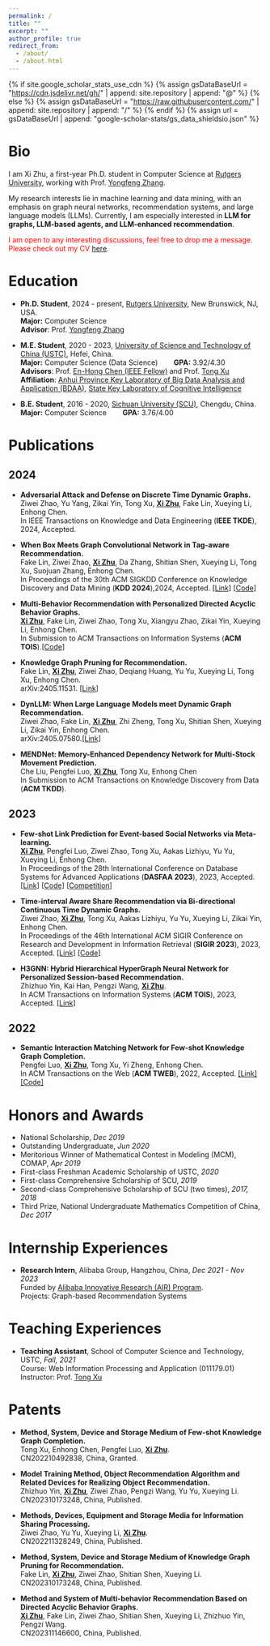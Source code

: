 ```yaml
---
permalink: /
title: ""
excerpt: ""
author_profile: true
redirect_from: 
  - /about/
  - /about.html
---
```


{% if site.google_scholar_stats_use_cdn %}
{% assign gsDataBaseUrl = "https://cdn.jsdelivr.net/gh/" | append: site.repository | append: "@" %}
{% else %}
{% assign gsDataBaseUrl = "https://raw.githubusercontent.com/" | append: site.repository | append: "/" %}
{% endif %}
{% assign url = gsDataBaseUrl | append: "google-scholar-stats/gs_data_shieldsio.json" %}

<span class='anchor' id='about-me'></span>

# Bio

I am Xi Zhu, a first-year Ph.D. student in Computer Science at <a href='http://www.rutgers.edu/'>Rutgers University</a>, working with Prof. <a href='http://www.yongfeng.me'>Yongfeng Zhang</a>. 
<!--
I received my M.E. degree in Data Science under the supervision of Prof. <a href='http://staff.ustc.edu.cn/~cheneh/'>En-Hong Chen</a> and Prof. <a href='http://staff.ustc.edu.cn/~tongxu/'>Tong Xu</a> from <a href='http://en.ustc.edu.cn/'>University of Science and Technology of China (USTC)</a>, where I was a member of <a href='https://bigdata.ustc.edu.cn/'>Anhui Province Key Laboratory of Big Data Analysis and Application (BDAA)</a>, a part of <a href='http://cogskl.iflytek.com/'>State Key Laboratory of Cognitive Intelligence</a>. Prior to that, I obtained my B.E. degree in Computer Science from <a href='https://en.scu.edu.cn/'>Sichuan University (SCU)</a>. 
-->
My research interests lie in machine learning and data mining, with an emphasis on graph neural networks, recommendation systems, and large language models (LLMs). Currently, I am especially interested in **LLM for graphs, LLM-based agents, and LLM-enhanced recommendation**.

<p style="color: red;">I am open to any interesting discussions, feel free to drop me a message. Please check out my CV <a href='https://drive.google.com/file/d/1nqvRzEVvnH8xFXgpun0VOcLB9LkFPUW6/view?usp=drive_link'>here</a>.</p>
<!--
My research interest includes neural machine translation and computer vision. I have published more than 100 papers at the top international AI conferences with total <a href='https://scholar.google.com/citations?user=DhtAFkwAAAAJ'>google scholar citations <strong><span id='total_cit'>260000+</span></strong></a> (You can also use google scholar badge <a href='https://scholar.google.com/citations?user=DhtAFkwAAAAJ'><img src="https://img.shields.io/endpoint?url={{ url | url_encode }}&logo=Google%20Scholar&labelColor=f6f6f6&color=9cf&style=flat&label=citations"></a>).
-->

# Education
- **Ph.D. Student**, 2024 - present, <a href='http://www.rutgers.edu/'>Rutgers University</a>, New Brunswick, NJ, USA. <br>**Major:** Computer Science   &nbsp;&nbsp;&nbsp;&nbsp;&nbsp;&nbsp;  <br>**Advisor**: Prof. <a href='http://www.yongfeng.me'>Yongfeng Zhang</a>

- **M.E. Student**, 2020 - 2023, <a href='http://en.ustc.edu.cn/'>University of Science and Technology of China (USTC)</a>, Hefei, China. <br>**Major:** Computer Science (Data Science)   &nbsp;&nbsp;&nbsp;&nbsp;&nbsp;&nbsp;  **GPA:** 3.92/4.30<br>**Advisors**: Prof. <a href='http://staff.ustc.edu.cn/~cheneh/'>En-Hong Chen (IEEE Fellow)</a> and Prof. <a href='http://staff.ustc.edu.cn/~tongxu/'>Tong Xu</a><br>**Affiliation**: <a href='https://bigdata.ustc.edu.cn/'>Anhui Province Key Laboratory of Big Data Analysis and Application (BDAA)</a>, <a href='http://cogskl.iflytek.com/'>State Key Laboratory of Cognitive Intelligence</a>

- **B.E. Student**, 2016 - 2020, <a href='https://en.scu.edu.cn/'>Sichuan University (SCU)</a>, Chengdu, China. <br>**Major:** Computer Science   &nbsp;&nbsp;&nbsp;&nbsp;&nbsp;&nbsp;  **GPA:** 3.76/4.00

<!--
# 🔥 News
- *2022.02*: &nbsp;🎉🎉 Lorem ipsum dolor sit amet, consectetur adipiscing elit. Vivamus ornare aliquet ipsum, ac tempus justo dapibus sit amet. 
- *2022.02*: &nbsp;🎉🎉 Lorem ipsum dolor sit amet, consectetur adipiscing elit. Vivamus ornare aliquet ipsum, ac tempus justo dapibus sit amet. 
-->

# Publications 
<!--
<div class='paper-box'><div class='paper-box-image'><div><div class="badge">CVPR 2016</div><img src='images/500x300.png' alt="sym" width="100%"></div></div>
<div class='paper-box-text' markdown="1">

[Deep Residual Learning for Image Recognition](https://openaccess.thecvf.com/content_cvpr_2016/papers/He_Deep_Residual_Learning_CVPR_2016_paper.pdf)

**Kaiming He**, Xiangyu Zhang, Shaoqing Ren, Jian Sun

[**Project**](https://scholar.google.com/citations?view_op=view_citation&hl=zh-CN&user=DhtAFkwAAAAJ&citation_for_view=DhtAFkwAAAAJ:ALROH1vI_8AC) <strong><span class='show_paper_citations' data='DhtAFkwAAAAJ:ALROH1vI_8AC'></span></strong>
- Lorem ipsum dolor sit amet, consectetur adipiscing elit. Vivamus ornare aliquet ipsum, ac tempus justo dapibus sit amet. 
</div>
</div>
-->


## 2024

- **Adversarial Attack and Defense on Discrete Time Dynamic Graphs.** <br>Ziwei Zhao, Yu Yang, Zikai Yin, Tong Xu, <strong><u>Xi Zhu</u></strong>, Fake Lin, Xueying Li, Enhong Chen. <br>In IEEE Transactions on Knowledge and Data Engineering (**IEEE TKDE**), 2024, Accepted.

- **When Box Meets Graph Convolutional Network in Tag-aware Recommendation.**<br> Fake Lin, Ziwei Zhao, <strong><u>Xi Zhu</u></strong>, Da Zhang, Shitian Shen, Xueying Li, Tong Xu, Suojuan Zhang, Enhong Chen.<br> In Proceedings of the 30th ACM SIGKDD Conference on Knowledge Discovery and Data Mining (**KDD 2024**),2024, Accepted. [[Link]](https://arxiv.org/abs/2406.12020) [[Code]](https://github.com/critical88/BoxGNN) 

- **Multi-Behavior Recommendation with Personalized Directed Acyclic Behavior Graphs.** <br><strong><u>Xi Zhu</u></strong>, Fake Lin, Ziwei Zhao, Tong Xu, Xiangyu Zhao, Zikai Yin, Xueying Li, Enhong Chen. <br>In Submission to ACM Transactions on Information Systems (**ACM TOIS**).[[Code]](https://github.com/xizhu1022/DA-GCN)

- **Knowledge Graph Pruning for Recommendation.** <br>Fake Lin, <strong><u>Xi Zhu</u></strong>, Ziwei Zhao, Deqiang Huang, Yu Yu, Xueying Li, Tong Xu, Enhong Chen. <br>arXiv:2405.11531. [[Link]](https://arxiv.org/abs/2405.11531)

- **DynLLM: When Large Language Models meet Dynamic Graph Recommendation.** <br>Ziwei Zhao, Fake Lin, <strong><u>Xi Zhu</u></strong>, Zhi Zheng, Tong Xu, Shitian Shen, Xueying Li, Zikai Yin, Enhong Chen. <br>arXiv:2405.07580.[[Link]](https://arxiv.org/abs/2405.07580)

- **MENDNet: Memory-Enhanced Dependency Network for Multi-Stock Movement Prediction.** <br>Che Liu, Pengfei Luo, <strong><u>Xi Zhu</u></strong>, Tong Xu, Enhong Chen<br>In Submission to ACM Transactions on Knowledge Discovery from Data (**ACM TKDD**).

## 2023

- **Few-shot Link Prediction for Event-based Social Networks via Meta-learning.** <br> <strong><u>Xi Zhu</u></strong>, Pengfei Luo, Ziwei Zhao, Tong Xu, Aakas Lizhiyu, Yu Yu, Xueying Li, Enhong Chen. <br>In Proceedings of the 28th International Conference on Database Systems for Advanced Applications (**DASFAA 2023**), 2023, Accepted. [[Link]](https://link.springer.com/chapter/10.1007/978-3-031-30675-4_3) [[Code]](https://github.com/xizhu1022/FSLP-EBSNs) [[Competition]](https://tianchi.aliyun.com/competition/entrance/532073/information)

- **Time-interval Aware Share Recommendation via Bi-directional Continuous Time Dynamic Graphs.** <br>Ziwei Zhao, <strong><u>Xi Zhu</u></strong>, Tong Xu, Aakas Lizhiyu, Yu Yu, Xueying Li, Zikai Yin, Enhong Chen. <br>In Proceedings of the 46th International ACM SIGIR Conference on Research and Development in Information Retrieval (**SIGIR 2023**), 2023, Accepted. [[Link]](https://dl.acm.org/doi/10.1145/3539618.3591775) [[Code]](https://github.com/meteor-gif/DynShare) 

- **H3GNN: Hybrid Hierarchical HyperGraph Neural Network for Personalized Session-based Recommendation.** <br>Zhizhuo Yin, Kai Han, Pengzi Wang, <strong><u>Xi Zhu</u></strong>. <br>In ACM Transactions on Information Systems (**ACM TOIS**), 2023, Accepted. [[Link]](https://dl.acm.org/doi/10.1145/3630002)

## 2022

- **Semantic Interaction Matching Network for Few-shot Knowledge Graph Completion.** <br>Pengfei Luo, <strong><u>Xi Zhu</u></strong>, Tong Xu, Yi Zheng, Enhong Chen. <br>In ACM Transactions on the Web (**ACM TWEB**), 2022, Accepted. [[Link]](https://dl.acm.org/doi/10.1145/3589557) [[Code]](https://github.com/pengfei-luo/SIM)



# Honors and Awards
- National Scholarship, *Dec 2019*
- Outstanding Undergraduate, *Jun 2020*
- Meritorious Winner of Mathematical Contest in Modeling (MCM), COMAP, *Apr 2019*
- First-class Freshman Academic Scholarship of USTC, *2020*
- First-class Comprehensive Scholarship of SCU, *2019*
- Second-class Comprehensive Scholarship of SCU (two times), *2017, 2018*
- Third Prize, National Undergraduate Mathematics Competition of China, *Dec 2017*

# Internship Experiences
- **Research Intern**, Alibaba Group, Hangzhou, China, *Dec 2021 - Nov 2023* <br>Funded by <a href='https://damo.alibaba.com/air/'>Alibaba Innovative Research (AIR) Program</a>.<br>Projects: Graph-based Recommendation Systems

# Teaching Experiences
- **Teaching Assistant**, School of Computer Science and Technology, USTC, *Fall, 2021*<br>Course: Web Information Processing and Application (011179.01)  &nbsp;&nbsp;&nbsp;&nbsp;&nbsp;&nbsp; Instructor: Prof. <a href='http://staff.ustc.edu.cn/~tongxu/'>Tong Xu</a>


<!--
# Invited Talks
- *2021.06*, Lorem ipsum dolor sit amet, consectetur adipiscing elit. Vivamus ornare aliquet ipsum, ac tempus justo dapibus sit amet. 
- *2021.03*, Lorem ipsum dolor sit amet, consectetur adipiscing elit. Vivamus ornare aliquet ipsum, ac tempus justo dapibus sit amet.  \| [\[video\]](https://github.com/)
-->

# Patents 

- **Method, System, Device and Storage Medium of Few-shot Knowledge Graph Completion.** <br> Tong Xu, Enhong Chen, Pengfei Luo, <strong><u>Xi Zhu</u></strong>. <br> CN202210492838, China, Granted.

- **Model Training Method, Object Recommendation Algorithm and Related Devices for Realizing Object Recommendation.** <br>Zhizhuo Yin, <strong><u>Xi Zhu</u></strong>, Ziwei Zhao, Pengzi Wang, Yu Yu, Xueying Li. <br> CN202310173248, China, Published.

- **Methods, Devices, Equipment and Storage Media for Information Sharing Processing.** <br>Ziwei Zhao, Yu Yu, Xueying Li, <strong><u>Xi Zhu</u></strong>. <br> CN202211328249, China, Published.

- **Method, System, Device and Storage Medium of Knowledge Graph Pruning for Recommendation.** <br>Fake Lin, <strong><u>Xi Zhu</u></strong>, Ziwei Zhao, Shitian Shen, Xueying Li. <br> CN202310173248, China, Published.

- **Method and System of Multi-behavior Recommendation Based on Directed Acyclic Behavior Graphs.** <br><strong><u>Xi Zhu</u></strong>, Fake Lin, Ziwei Zhao, Shitian Shen, Xueying Li, Zhizhuo Yin, Pengzi Wang. <br> CN202311146600, China, Published.

